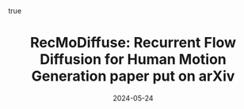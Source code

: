 ---
title: 'RecMoDiffuse: Recurrent Flow Diffusion for Human Motion Generation paper put on arXiv'
summary: We build a new recurrent diffusion model for human motion generation.
date: 2024-05-24
math: true
authors:
  - admin
tags:
  - Diffusion
  - Recurrent Diffusion
  - Motion Generation
# image:
#  caption: 'Embed rich media such as videos and LaTeX math'
---